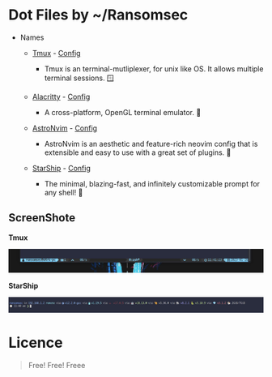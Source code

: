# Dot Files by ~/Ransomsec

- Names
  - [Tmux](https://github.com/tmux/tmux) - [Config](https://github.com/ransomsec/Dot-File/tree/main/notNvimConfig/tmuxConf)
    - Tmux is an terminal-mutliplexer, for unix like OS. It allows multiple terminal sessions. 🪟

  - [Alacritty](https://github.com/alacritty/alacritty) - [Config](https://github.com/ransomsec/Dot-File/blob/main/notNvimConfig/Alacritty/alacritty.yml)
    - A cross-platform, OpenGL terminal emulator. 🐧

  - [AstroNvim](https://github.com/AstroNvim/AstroNvim) - [Config](https://github.com/ransomsec/Dot-File/blob/main/init.lua)
    - AstroNvim is an aesthetic and feature-rich neovim config that is extensible and easy to use with a great set of plugins. 📐

  - [StarShip](https://github.com/starship/starship) - [Config](https://github.com/ransomsec/Dot-File/blob/main/notNvimConfig/starship/starship.toml)
    - The minimal, blazing-fast, and infinitely customizable prompt for any shell! 🦀


## ScreenShote

**Tmux**

![Tmux](https://raw.githubusercontent.com/ransomsec/Dot-File/main/notNvimConfig/screenshots/tmux.jpg)

**StarShip**

![StarShip](https://raw.githubusercontent.com/ransomsec/Dot-File/main/notNvimConfig/screenshots/starship.jpg)



# Licence
> Free! Free! Freee
